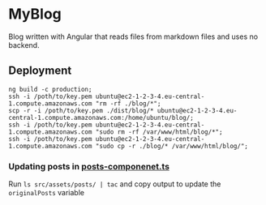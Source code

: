 # MyBlog

Blog written with Angular that reads files from markdown files and uses no backend. 

## Deployment
```
ng build -c production;
ssh -i /poth/to/key.pem ubuntu@ec2-1-2-3-4.eu-central-1.compute.amazonaws.com "rm -rf ./blog/*";
scp -r -i /poth/to/key.pem ./dist/blog/* ubuntu@ec2-1-2-3-4.eu-central-1.compute.amazonaws.com:/home/ubuntu/blog/;
ssh -i /poth/to/key.pem ubuntu@ec2-1-2-3-4.eu-central-1.compute.amazonaws.com "sudo rm -rf /var/www/html/blog/*";
ssh -i /poth/to/key.pem ubuntu@ec2-1-2-3-4.eu-central-1.compute.amazonaws.com "sudo cp -r ./blog/* /var/www/html/blog/";
```

### Updating posts in [posts-componenet.ts](src/app/posts/posts.component.ts)

Run `ls src/assets/posts/ | tac` and copy output to update the `originalPosts` variable

